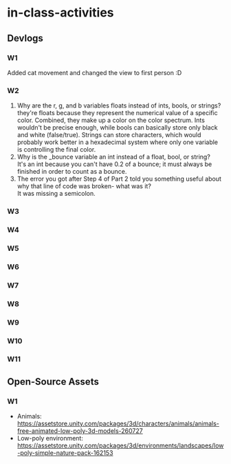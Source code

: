 # in-class-activities
## Devlogs
### W1
Added cat movement and changed the view to first person :D

### W2
1. Why are the r, g, and b variables floats instead of ints, bools, or strings?\
they're floats because they represent the numerical value of a specific color. Combined, they make up a color on the color spectrum. Ints wouldn't be precise enough, 
while bools can basically store only black and white (false/true).
Strings can store characters, which would probably work better in a hexadecimal system where only one variable is controlling the final color.
4. Why is the _bounce variable an int instead of a float, bool, or string?\
It's an int because you can't have 0.2 of a bounce; it must always be finished in order to count as a bounce.
3. The error you got after Step 4 of Part 2 told you something useful about why that line of code was broken- what was it?\
It was missing a semicolon.

### W3


### W4


### W5


### W6


### W7


### W8


### W9


### W10


### W11

## Open-Source Assets
### W1
- Animals: https://assetstore.unity.com/packages/3d/characters/animals/animals-free-animated-low-poly-3d-models-260727 
- Low-poly environment: https://assetstore.unity.com/packages/3d/environments/landscapes/low-poly-simple-nature-pack-162153 